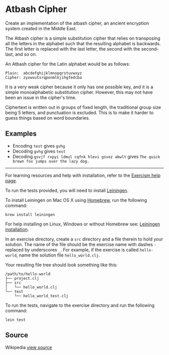 # Atbash Cipher

Create an implementation of the atbash cipher, an ancient encryption system created in the Middle East.

The Atbash cipher is a simple substitution cipher that relies on
transposing all the letters in the alphabet such that the resulting
alphabet is backwards. The first letter is replaced with the last
letter, the second with the second-last, and so on.

An Atbash cipher for the Latin alphabet would be as follows:

```plain
Plain:  abcdefghijklmnopqrstuvwxyz
Cipher: zyxwvutsrqponmlkjihgfedcba
```

It is a very weak cipher because it only has one possible key, and it is
a simple monoalphabetic substitution cipher. However, this may not have
been an issue in the cipher's time.

Ciphertext is written out in groups of fixed length, the traditional group size
being 5 letters, and punctuation is excluded. This is to make it harder to guess
things based on word boundaries.

## Examples
- Encoding `test` gives `gvhg`
- Decoding `gvhg` gives `test`
- Decoding `gsvjf rxpyi ldmul cqfnk hlevi gsvoz abwlt` gives `The quick brown fox jumps over the lazy dog.`

* * * *

For learning resources and help with installation, refer to the
[Exercism help page][].

To run the tests provided, you will need to install [Leiningen][].

To install Leiningen on Mac OS X using [Homebrew][], run the following command:

    brew install leiningen

For help installing on Linux, Windows or without Homebrew see:
[Leiningen installation][].

[Exercism help page]: http://exercism.io/languages/clojure
[Leiningen]: http://leiningen.org
[Homebrew]: http://brew.sh
[Leiningen installation]: https://github.com/technomancy/leiningen#installation

In an exercise directory, create a `src` directory and a file therein to hold
your solution. The name of the file should be the exercise name with dashes `-`
replaced by underscores `_`.  For example, if the exercise is called
`hello-world`, name the solution file `hello_world.clj`.

Your resulting file tree should look something like this:

    /path/to/hello-world
    ├── project.clj
    ├── src
    │   └── hello_world.clj
    └── test
        └── hello_world_test.clj


To run the tests, navigate to the exercise directory and run the following
command:

    lein test

## Source

Wikipedia [view source](http://en.wikipedia.org/wiki/Atbash)
